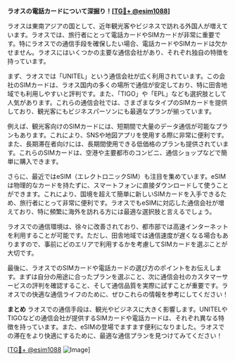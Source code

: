**ラオスの電話カードについて深掘り！[[TG💪+ @esim1088](https://t.me/s/esim1088)]**

ラオスは東南アジアの国として、近年観光客やビジネスで訪れる外国人が増えています。ラオスでは、旅行者にとって電話カードやSIMカードが非常に重要です。特にラオスでの通信手段を確保したい場合、電話カードやSIMカードは欠かせません。ラオスにはいくつかの主要な通信会社があり、それぞれ独自の特徴を持っています。

まず、ラオスでは「UNITEL」という通信会社が広く利用されています。この会社のSIMカードは、ラオス国内の多くの場所で通信が安定しており、特に田舎地域でも利用しやすいと評判です。また、「TIGO」や「EPL」なども選択肢として人気があります。これらの通信会社では、さまざまなタイプのSIMカードを提供しており、観光客にもビジネスパーソンにも最適なプランが揃っています。

例えば、観光客向けのSIMカードには、短期間で大量のデータ通信が可能なプランもあります。これにより、SNSや地図アプリを使用する際に非常に便利です。また、長期滞在者向けには、長期間使用できる低価格のプランも提供されています。これらのSIMカードは、空港や主要都市のコンビニ、通信ショップなどで簡単に購入できます。

さらに、最近ではeSIM（エレクトロニックSIM）も注目を集めています。eSIMは物理的なカードを持たずに、スマートフォンに直接ダウンロードして使うことができます。これにより、国境を超えて簡単に新しいSIMカードを入手できるため、旅行者にとって非常に便利です。ラオスでもeSIMに対応した通信会社が増えており、特に頻繁に海外を訪れる方には最適な選択肢と言えるでしょう。

ラオスでの通信環境は、徐々に改善されており、都市部では高速インターネットを利用することが可能です。ただし、田舎地域では通信速度が遅くなる場合もありますので、事前にどのエリアで利用するかを考慮してSIMカードを選ぶことが大切です。

最後に、ラオスでのSIMカードや電話カードの選び方のポイントをお伝えします。まずは自分の用途に合ったプランを選ぶこと、次に通信会社のカスタマーサービスの評判を確認すること、そして通信品質を実際に試すことが重要です。ラオスでの快適な通信ライフのために、ぜひこれらの情報を参考にしてください！

**まとめ**
ラオスでの通信手段は、観光やビジネスに大きく影響します。UNITELやTIGOなどの通信会社が提供するSIMカードや電話カードは、それぞれ異なる特徴を持っています。また、eSIMの登場でますます便利になりました。ラオスでの滞在をより快適にするために、最適な通信プランを見つけてみてください！

[[TG💪+ @esim1088](https://t.me/s/esim1088) ![Image](https://i.postimg.cc/Y0z9fWf4/image.png)]